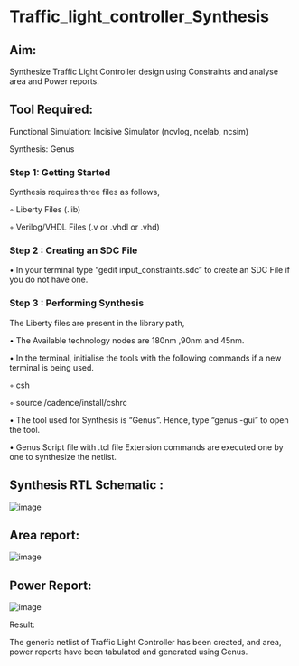 # Traffic_light_controller_Synthesis

## Aim:

Synthesize Traffic Light Controller design using Constraints and analyse area and Power reports.

## Tool Required:

Functional Simulation: Incisive Simulator (ncvlog, ncelab, ncsim)

Synthesis: Genus

### Step 1: Getting Started

Synthesis requires three files as follows,

◦ Liberty Files (.lib)

◦ Verilog/VHDL Files (.v or .vhdl or .vhd)

### Step 2 : Creating an SDC File

•	In your terminal type “gedit input_constraints.sdc” to create an SDC File if you do not have one.

### Step 3 : Performing Synthesis

The Liberty files are present in the library path,

• The Available technology nodes are 180nm ,90nm and 45nm.

• In the terminal, initialise the tools with the following commands if a new terminal is being used.

◦ csh

◦ source /cadence/install/cshrc

• The tool used for Synthesis is “Genus”. Hence, type “genus -gui” to open the tool.

• Genus Script file with .tcl file Extension commands are executed one by one to synthesize the netlist.

## Synthesis RTL Schematic :
![image](https://github.com/user-attachments/assets/c5c4da88-70d7-4fc6-876c-9cfd3e48c9fa)

## Area report:
![image](https://github.com/user-attachments/assets/719a605a-24e9-43a9-8a8d-bb4a94d1f885)

## Power Report:
![image](https://github.com/user-attachments/assets/440e188f-17c5-4306-93fc-1acbfb5179ac)

Result:

The generic netlist of Traffic Light Controller has been created, and area, power reports have been tabulated and generated using Genus.
